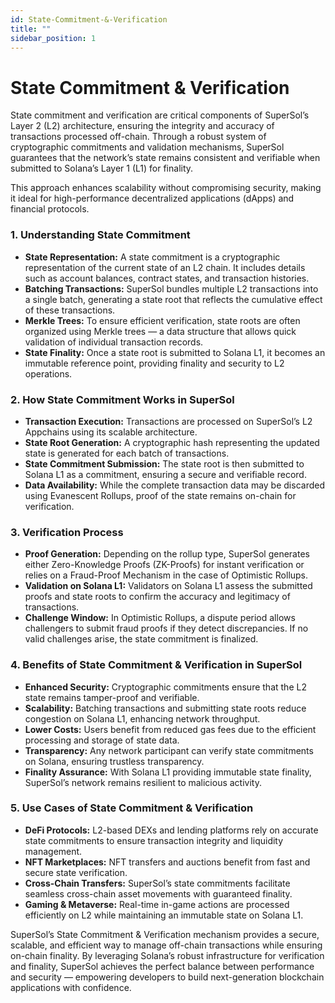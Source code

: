 ```yaml
---
id: State-Commitment-&-Verification
title: ""
sidebar_position: 1
---
```


# State Commitment & Verification  

State commitment and verification are critical components of SuperSol’s Layer 2 (L2) architecture, ensuring the integrity and accuracy of transactions processed off-chain. Through a robust system of cryptographic commitments and validation mechanisms, SuperSol guarantees that the network’s state remains consistent and verifiable when submitted to Solana’s Layer 1 (L1) for finality.  

This approach enhances scalability without compromising security, making it ideal for high-performance decentralized applications (dApps) and financial protocols.  



### 1. Understanding State Commitment  

- **State Representation:** A state commitment is a cryptographic representation of the current state of an L2 chain. It includes details such as account balances, contract states, and transaction histories.  
- **Batching Transactions:** SuperSol bundles multiple L2 transactions into a single batch, generating a state root that reflects the cumulative effect of these transactions.  
- **Merkle Trees:** To ensure efficient verification, state roots are often organized using Merkle trees — a data structure that allows quick validation of individual transaction records.  
- **State Finality:** Once a state root is submitted to Solana L1, it becomes an immutable reference point, providing finality and security to L2 operations.  



### 2. How State Commitment Works in SuperSol  

- **Transaction Execution:** Transactions are processed on SuperSol’s L2 Appchains using its scalable architecture.  
- **State Root Generation:** A cryptographic hash representing the updated state is generated for each batch of transactions.  
- **State Commitment Submission:** The state root is then submitted to Solana L1 as a commitment, ensuring a secure and verifiable record.  
- **Data Availability:** While the complete transaction data may be discarded using Evanescent Rollups, proof of the state remains on-chain for verification.  



### 3. Verification Process  

- **Proof Generation:** Depending on the rollup type, SuperSol generates either Zero-Knowledge Proofs (ZK-Proofs) for instant verification or relies on a Fraud-Proof Mechanism in the case of Optimistic Rollups.  
- **Validation on Solana L1:** Validators on Solana L1 assess the submitted proofs and state roots to confirm the accuracy and legitimacy of transactions.  
- **Challenge Window:** In Optimistic Rollups, a dispute period allows challengers to submit fraud proofs if they detect discrepancies. If no valid challenges arise, the state commitment is finalized.  



### 4. Benefits of State Commitment & Verification in SuperSol  

- **Enhanced Security:** Cryptographic commitments ensure that the L2 state remains tamper-proof and verifiable.  
- **Scalability:** Batching transactions and submitting state roots reduce congestion on Solana L1, enhancing network throughput.  
- **Lower Costs:** Users benefit from reduced gas fees due to the efficient processing and storage of state data.  
- **Transparency:** Any network participant can verify state commitments on Solana, ensuring trustless transparency.  
- **Finality Assurance:** With Solana L1 providing immutable state finality, SuperSol’s network remains resilient to malicious activity.  



### 5. Use Cases of State Commitment & Verification  

- **DeFi Protocols:** L2-based DEXs and lending platforms rely on accurate state commitments to ensure transaction integrity and liquidity management.  
- **NFT Marketplaces:** NFT transfers and auctions benefit from fast and secure state verification.  
- **Cross-Chain Transfers:** SuperSol’s state commitments facilitate seamless cross-chain asset movements with guaranteed finality.  
- **Gaming & Metaverse:** Real-time in-game actions are processed efficiently on L2 while maintaining an immutable state on Solana L1.  

SuperSol’s State Commitment & Verification mechanism provides a secure, scalable, and efficient way to manage off-chain transactions while ensuring on-chain finality. By leveraging Solana’s robust infrastructure for verification and finality, SuperSol achieves the perfect balance between performance and security — empowering developers to build next-generation blockchain applications with confidence.  
